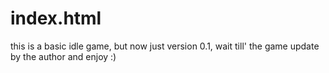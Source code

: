 # index.html
this is a basic idle game, but now just version 0.1, wait till' the game update by the author and enjoy :)
